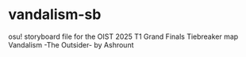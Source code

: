 # vandalism-sb
osu! storyboard file for the OIST 2025 T1 Grand Finals Tiebreaker map Vandalism -The Outsider- by Ashrount
